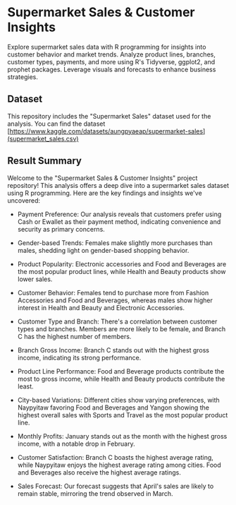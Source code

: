 # Supermarket Sales & Customer Insights
Explore supermarket sales data with R programming for insights into customer behavior and market trends. Analyze product lines, branches, customer types, payments, and more using R's Tidyverse, ggplot2, and prophet packages. Leverage visuals and forecasts to enhance business strategies.
## Dataset
This repository includes the "Supermarket Sales" dataset used for the analysis. You can find the dataset [https://www.kaggle.com/datasets/aungpyaeap/supermarket-sales](supermarket_sales.csv)

## Result Summary
Welcome to the "Supermarket Sales & Customer Insights" project repository! This analysis offers a deep dive into a supermarket sales dataset using R programming. Here are the key findings and insights we've uncovered:

- Payment Preference: Our analysis reveals that customers prefer using Cash or Ewallet as their payment method, indicating convenience and security as primary concerns.

- Gender-based Trends: Females make slightly more purchases than males, shedding light on gender-based shopping behavior.

- Product Popularity: Electronic accessories and Food and Beverages are the most popular product lines, while Health and Beauty products show lower sales.

- Customer Behavior: Females tend to purchase more from Fashion Accessories and Food and Beverages, whereas males show higher interest in Health and Beauty and Electronic Accessories.

- Customer Type and Branch: There's a correlation between customer types and branches. Members are more likely to be female, and Branch C has the highest number of members.

- Branch Gross Income: Branch C stands out with the highest gross income, indicating its strong performance.

- Product Line Performance: Food and Beverage products contribute the most to gross income, while Health and Beauty products contribute the least.

- City-based Variations: Different cities show varying preferences, with Naypyitaw favoring Food and Beverages and Yangon showing the highest overall sales with Sports and Travel as the most popular product line.

- Monthly Profits: January stands out as the month with the highest gross income, with a notable drop in February.

- Customer Satisfaction: Branch C boasts the highest average rating, while Naypyitaw enjoys the highest average rating among cities. Food and Beverages also receive the highest average ratings.

- Sales Forecast: Our forecast suggests that April's sales are likely to remain stable, mirroring the trend observed in March.
